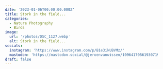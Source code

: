 ```yaml
---
date: '2023-01-06T00:00:00.000Z'
title: Stork in the field...
categories:
  - Nature Photography
  - Birds
image:
  url: '/photos/DSC_1127.webp'
  alt: Stork in the field...
socials:
  instagram: 'https://www.instagram.com/p/B1e3ikUBVMz/'
  mastodon: 'https://mastodon.social/@jeroenvanwissen/109641705619307196'
draft: false
---
```


